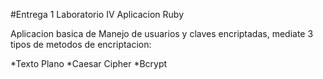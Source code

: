 #Entrega 1 Laboratorio IV Aplicacion Ruby

Aplicacion basica de Manejo de usuarios y claves encriptadas, mediate 3 tipos de metodos de encriptacion:

*Texto Plano
*Caesar Cipher
*Bcrypt

#
